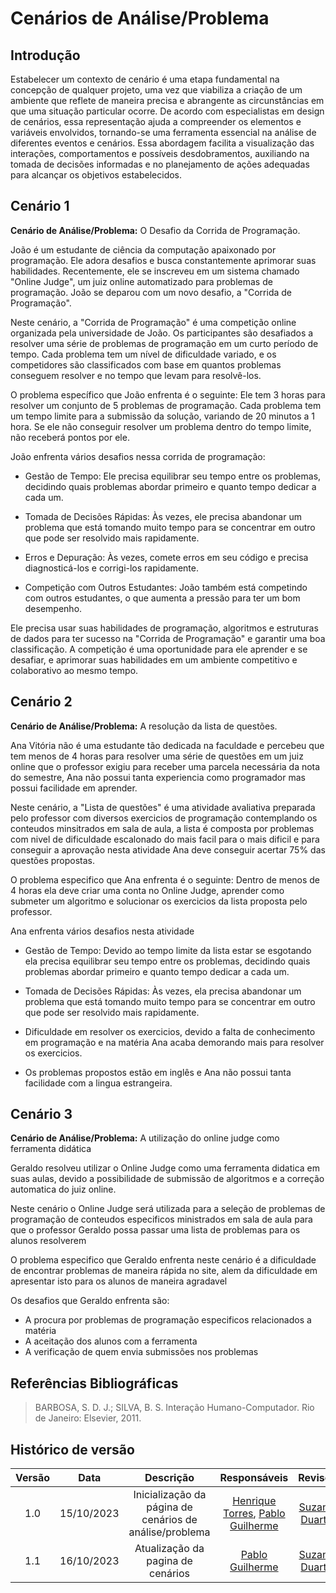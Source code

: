 # **Cenários de Análise/Problema**

## Introdução

Estabelecer um contexto de cenário é uma etapa fundamental na concepção de qualquer projeto, uma vez que viabiliza a criação de um ambiente que reflete de maneira precisa e abrangente as circunstâncias em que uma situação particular ocorre. De acordo com especialistas em design de cenários, essa representação ajuda a compreender os elementos e variáveis envolvidos, tornando-se uma ferramenta essencial na análise de diferentes eventos e cenários. Essa abordagem facilita a visualização das interações, comportamentos e possíveis desdobramentos, auxiliando na tomada de decisões informadas e no planejamento de ações adequadas para alcançar os objetivos estabelecidos.

## **Cenário 1**

**Cenário de Análise/Problema:** O Desafio da Corrida de Programação.

João é um estudante de ciência da computação apaixonado por programação. Ele adora desafios e busca constantemente aprimorar suas habilidades. Recentemente, ele se inscreveu em um sistema chamado "Online Judge", um juiz online automatizado para problemas de programação. João se deparou com um novo desafio, a "Corrida de Programação".

Neste cenário, a "Corrida de Programação" é uma competição online organizada pela universidade de João. Os participantes são desafiados a resolver uma série de problemas de programação em um curto período de tempo. Cada problema tem um nível de dificuldade variado, e os competidores são classificados com base em quantos problemas conseguem resolver e no tempo que levam para resolvê-los.

O problema específico que João enfrenta é o seguinte: Ele tem 3 horas para resolver um conjunto de 5 problemas de programação. Cada problema tem um tempo limite para a submissão da solução, variando de 20 minutos a 1 hora. Se ele não conseguir resolver um problema dentro do tempo limite, não receberá pontos por ele.

João enfrenta vários desafios nessa corrida de programação:

- Gestão de Tempo: Ele precisa equilibrar seu tempo entre os problemas, decidindo quais problemas abordar primeiro e quanto tempo dedicar a cada um.

- Tomada de Decisões Rápidas: Às vezes, ele precisa abandonar um problema que está tomando muito tempo para se concentrar em outro que pode ser resolvido mais rapidamente.

- Erros e Depuração: Às vezes, comete erros em seu código e precisa diagnosticá-los e corrigi-los rapidamente.

- Competição com Outros Estudantes: João também está competindo com outros estudantes, o que aumenta a pressão para ter um bom desempenho.

Ele precisa usar suas habilidades de programação, algoritmos e estruturas de dados para ter sucesso na "Corrida de Programação" e garantir uma boa classificação. A competição é uma oportunidade para ele aprender e se desafiar, e aprimorar suas habilidades em um ambiente competitivo e colaborativo ao mesmo tempo.

## **Cenário 2**

**Cenário de Análise/Problema:** A resolução da lista de questões.

Ana Vitória não é uma estudante tão dedicada na faculdade e percebeu que tem menos de 4 horas para resolver uma série de questões em um juiz online que o professor exigiu para receber uma parcela necessária da nota do semestre, Ana não possui tanta experiencia como programador mas possui facilidade em aprender.

Neste cenário, a "Lista de questões" é uma atividade avaliativa preparada pelo professor com diversos exercicios de programação contemplando os conteudos minsitrados em sala de aula, a lista é composta por problemas com nivel de dificuldade escalonado do mais facil para o mais dificil e para conseguir a aprovação nesta atividade Ana deve conseguir acertar 75% das questões propostas.

O problema especifico que Ana enfrenta é o seguinte: Dentro de menos de 4 horas ela deve criar uma conta no Online Judge, aprender como submeter um algoritmo e solucionar os exercicios da lista proposta pelo professor.

Ana enfrenta vários desafios nesta atividade

- Gestão de Tempo: Devido ao tempo limite da lista estar se esgotando ela precisa equilibrar seu tempo entre os problemas, decidindo quais problemas abordar primeiro e quanto tempo dedicar a cada um.

- Tomada de Decisões Rápidas: Às vezes, ela precisa abandonar um problema que está tomando muito tempo para se concentrar em outro que pode ser resolvido mais rapidamente.

- Dificuldade em resolver os exercicios, devido a falta de conhecimento em programação e na matéria Ana acaba demorando mais para resolver os exercicios.

- Os problemas propostos estão em inglês e Ana não possui tanta facilidade com a lingua estrangeira.

## **Cenário 3**

**Cenário de Análise/Problema:** A utilização do online judge como ferramenta didática

Geraldo resolveu utilizar o Online Judge como uma ferramenta didatica em suas aulas, devido a possibilidade de submissão de algoritmos e a correção automatica do juiz online.

Neste cenário o Online Judge será utilizada para a seleção de problemas de programação de conteudos especificos ministrados em sala de aula para que o professor Geraldo possa passar uma lista de problemas para os alunos resolverem

O problema especifico que Geraldo enfrenta neste cenário é a dificuldade de encontrar problemas de maneira rápida no site, alem da dificuldade em apresentar isto para os alunos de maneira agradavel

Os desafios que Geraldo enfrenta são:

- A procura por problemas de programação especificos relacionados a matéria
- A aceitação dos alunos com a ferramenta
- A verificação de quem envia submissões nos problemas

## Referências Bibliográficas


> BARBOSA, S. D. J.; SILVA, B. S. Interação Humano-Computador. Rio de Janeiro: Elsevier, 2011.

## Histórico de versão

| Versão |    Data    |                  Descrição                   |         Responsáveis          |    Revisor    |
| :----: | :--------: | :------------------------------------------: | :---------------------------: | :-----------: |
|  1.0   | 15/10/2023 | Inicialização da página de cenários de análise/problema | [Henrique Torres](https://github.com/henriqtorresl), [Pablo Guilherme](https://github.com/PabloGJBS) |  [Suzane Duarte](https://github.com/suzaneduarte)|
|  1.1   | 16/10/2023 | Atualização da pagina de cenários | [Pablo Guilherme](https://github.com/PabloGJBS) | [Suzane Duarte](https://github.com/suzaneduarte) |

